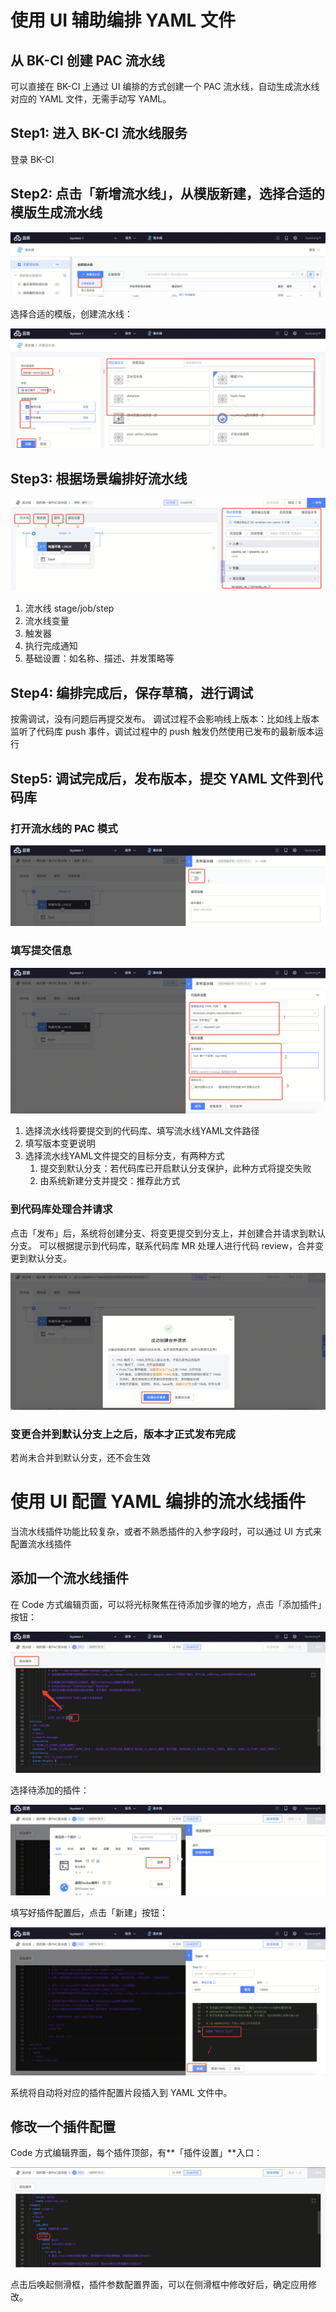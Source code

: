 # 使用 UI 辅助编排 YAML 文件

## 从 BK-CI 创建 PAC 流水线

可以直接在 BK-CI 上通过 UI 编排的方式创建一个 PAC 流水线，自动生成流水线对应的 YAML 文件，无需手动写 YAML。

## Step1: 进入 BK-CI 流水线服务

登录 BK-CI

## Step2: 点击「新增流水线」，从模版新建，选择合适的模版生成流水线


![image](../../../assets/img1.png)

 
选择合适的模版，创建流水线：

![image](../../../assets/img2.png)

 
## Step3: 根据场景编排好流水线


![image](../../../assets/img3.png)
 
1. 流水线 stage/job/step
2. 流水线变量
3. 触发器
4. 执行完成通知
5. 基础设置：如名称、描述、并发策略等

 
## Step4: 编排完成后，保存草稿，进行调试

按需调试，没有问题后再提交发布。
调试过程不会影响线上版本：比如线上版本监听了代码库 push 事件，调试过程中的 push 触发仍然使用已发布的最新版本运行

## Step5: 调试完成后，发布版本，提交 YAML 文件到代码库

### 打开流水线的 PAC 模式

![image](../../../assets/img4.png)
 
### 填写提交信息

![image](../../../assets/img5.png)
  
1. 选择流水线将要提交到的代码库、填写流水线YAML文件路径
2. 填写版本变更说明
3. 选择流水线YAML文件提交的目标分支，有两种方式
	1. 提交到默认分支：若代码库已开启默认分支保护，此种方式将提交失败
	2. 由系统新建分支并提交：推荐此方式


### 到代码库处理合并请求

点击「发布」后，系统将创建分支、将变更提交到分支上，并创建合并请求到默认分支。
可以根据提示到代码库，联系代码库 MR 处理人进行代码 review，合并变更到默认分支。

![image](../../../assets/img6.png)
 
### 变更合并到默认分支上之后，版本才正式发布完成

若尚未合并到默认分支，还不会生效

# 使用 UI 配置 YAML 编排的流水线插件

当流水线插件功能比较复杂，或者不熟悉插件的入参字段时，可以通过 UI 方式来配置流水线插件

## 添加一个流水线插件

在 Code 方式编辑页面，可以将光标聚焦在待添加步骤的地方，点击「添加插件」按钮：

![image](../../../assets/img7.png)
 
选择待添加的插件：

![image](../../../assets/img8.png)
 
填写好插件配置后，点击「新建」按钮：

![image](../../../assets/img9.png)
 
系统将自动将对应的插件配置片段插入到 YAML 文件中。
 
## 修改一个插件配置

Code 方式编辑界面，每个插件顶部，有**「插件设置」**入口：

![image](../../../assets/img10.png)
 
点击后唤起侧滑框，插件参数配置界面，可以在侧滑框中修改好后，确定应用修改。